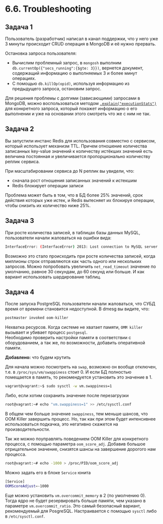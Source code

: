 # 6.6. Troubleshooting  

## Задача 1  

   Пользователь (разработчик) написал в канал поддержки, что у него уже 3 минуты происходит CRUD операция в MongoDB и
   её нужно прервать.  
   
   Остановка запроса пользователя:  
   * Вычислим проблемный запрос, в `mongosh` выполним `db.currentOp({"secs_running":{$gte: 3}})`, вернется документ,
     содержащий информацию о выполняемых 3 и более минут операциях.
   * С помощью `db.killOp(opid)`, используя информацию из предыдущего запроса, остановим запрос.  
   
   Для решения проблемы с долгими (зависающими) запросами в MongoDB, можно воспользоваться методом 
   [`.explain("executionStats")`](https://docs.mongodb.com/manual/tutorial/analyze-query-plan/) для конкретного запроса,
   который покажет информацию о его выполнении и уже на основании этого смотреть что же с ним не так.  
   
## Задача 2  

   Вы запустили инстанс Redis для использования совместно с сервисом, который использует механизм TTL. Причем отношение
   количества записанных key-value значений к количеству истёкших значений есть величина постоянная и увеличивается 
   пропорционально количеству реплик сервиса.

   При масштабировании сервиса до N реплик вы увидели, что:

   * сначала рост отношения записанных значений к истекшим
   * Redis блокирует операции записи  

   Проблема может быть в том, что в БД более 25% значений, срок действия которых уже истек, и Redis вытесняет их 
   блокируя операции, чтобы снизить их количество ниже 25%.  
   
## Задача 3  

   При росте количества записей, в таблицах базы данных MySQL, пользователи начали жаловаться на ошибки вида:  
   ```bash
   InterfaceError: (InterfaceError) 2013: Lost connection to MySQL server during query u'SELECT..... '
   ```
   Возможно это стало происходить при росте количества записей, когда миллионы строк отправляются как часть одного или 
   нескольких запросов. Можно попробовать увеличить `net_read_timeout` значение по умолчанию, равное 30 секундам, до 60 
   секунд или больше. И как вариант использовать шардирование таблиц.  
   
## Задача 4  

   После запуска PostgreSQL пользователи начали жаловаться, что СУБД время от времени становится недоступной. В dmesg 
   вы видите, что:  
   ```bash
   postmaster invoked oom-killer
   ```
   Нехватка ресурсов. Когда системе не хватает памяти, `OMM killer` вызывает и убивает процесс `postgesql`.  
   Необходимо проверить настройки памяти в соответствии с оборудованием, а так же, по возможности, добавить оперативной 
   памяти.  
   
   **Добавлено:** что будем крутить  
   
   Для начала можно посмотреть на `swap`, возможно он вообще отключен, т.е. в `/proc/sys/vm/swappiness` стоит 0. И если
   БД полностью помещается в память, то рекомендуется установить это значение в 1.  
   ```bash
   vagrant@vagrant:~$ sudo sysctl -w vm.swappiness=1
   ```
   Либо, если хотим сохранить значение после перезагрузки  
   ```bash
   root@vagrant:~# echo "vm.swappiness=1" >> /etc/sysctl.conf
   ```
   В общем чем больше значение `swappiness`, тем меньше шансов, что OOM Killer завершить процесс. Но, так как при этом
   будет интенсивнее использоваться подкачка, это негативно скажется на производительности.  
   
   Так же можно поуправлять поведением OOM Killer для конкретного процесса, с помощью параметра `oom_score_adj`.
   Добавив большое отрицательное значение, снизятся шансы на завершение дорогого нам процесса.  
   ```bash
   root@vagrant:~# echo -1000 > /proc/PID/oom_score_adj
   ```
   Можно задать его в блоке `Service` юнита  
   ```bash
   [Service]
   OOMScoreAdjust=-1000
   ```
   Еще можно установить `vm.overcommit_memory` в 2 (по умолчению 0). Тогда ядро не будет резервировать больше памяти, 
   чем указано в параметре `vm.overcommit_ratio`. Это самый безопасный вариант, рекомендуемый для PosgreSQL. Настраивается 
   с помощью `sysctl` либо в `/etc/sysctl.conf`.  